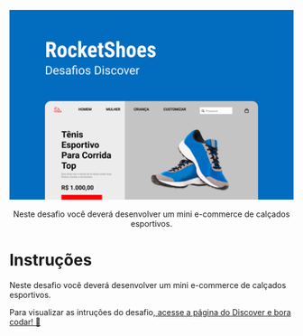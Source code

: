 <p align="center">
    <img src="./.github/preview.png" alt="Preview" >

<p align="center">
Neste desafio você deverá desenvolver um mini e-commerce de calçados esportivos.
</p>

# Instruções

Neste desafio você deverá desenvolver um mini e-commerce de calçados esportivos.

Para visualizar as intruções do desafio,[ acesse a página do Discover e bora codar! 🚀](https://efficient-sloth-d85.notion.site/Desafio-RocketShoes-c21f2886517b4424a45e13345953cef0)
